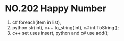 # NO.202 Happy Number
1. c# foreach(item in list),
2. python str(int), c++ to_string(int), c# int.ToString();
3. c++ set uses insert, python and c# use add();